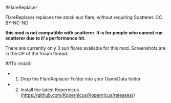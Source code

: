 #FlareReplacer

FlareReplacer replaces the stock sun flare, without requiring Scatterer. 
CC BY-NC-ND

**this mod is not compatible with scatterer. It is for people who cannot run scatterer due to it's performance hit.**

There are currently only 3 sun flares available for this mod. Screenshots are in the OP of the forum thread.

##To install:
* 1. Drop the FlareReplacer Folder into your GameData folder
* 2. Install the latest Kopernicus (https://github.com/Kopernicus/Kopernicus/releases/)





